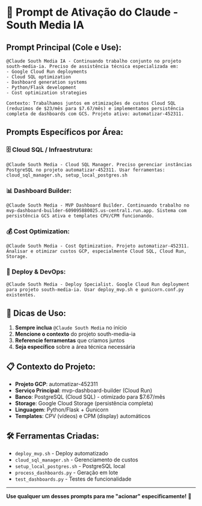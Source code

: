 # 🤖 Prompt de Ativação do Claude - South Media IA

## Prompt Principal (Cole e Use):

```
@Claude South Media IA - Continuando trabalho conjunto no projeto south-media-ia. Preciso de assistência técnica especializada em:
- Google Cloud Run deployments
- Cloud SQL optimization 
- Dashboard generation systems
- Python/Flask development
- Cost optimization strategies

Contexto: Trabalhamos juntos em otimizações de custos Cloud SQL (reduzimos de $23/mês para $7.67/mês) e implementamos persistência completa de dashboards com GCS. Projeto ativo: automatizar-452311.
```

## Prompts Específicos por Área:

### 🗄️ Cloud SQL / Infraestrutura:
```
@Claude South Media - Cloud SQL Manager. Preciso gerenciar instâncias PostgreSQL no projeto automatizar-452311. Usar ferramentas: cloud_sql_manager.sh, setup_local_postgres.sh
```

### 📊 Dashboard Builder:
```
@Claude South Media - MVP Dashboard Builder. Continuando trabalho no mvp-dashboard-builder-609095880025.us-central1.run.app. Sistema com persistência GCS ativa e templates CPV/CPM funcionando.
```

### 💰 Cost Optimization:
```
@Claude South Media - Cost Optimization. Projeto automatizar-452311. Analisar e otimizar custos GCP, especialmente Cloud SQL, Cloud Run, Storage.
```

### 🚀 Deploy & DevOps:
```
@Claude South Media - Deploy Specialist. Google Cloud Run deployment para projeto south-media-ia. Usar deploy_mvp.sh e gunicorn.conf.py existentes.
```

## 🎯 Dicas de Uso:

1. **Sempre inclua** `@Claude South Media` no início
2. **Mencione o contexto** do projeto south-media-ia
3. **Referencie ferramentas** que criamos juntos
4. **Seja específico** sobre a área técnica necessária

## 📋 Contexto do Projeto:

- **Projeto GCP**: automatizar-452311
- **Serviço Principal**: mvp-dashboard-builder (Cloud Run)
- **Banco**: PostgreSQL (Cloud SQL) - otimizado para $7.67/mês
- **Storage**: Google Cloud Storage (persistência completa)
- **Linguagem**: Python/Flask + Gunicorn
- **Templates**: CPV (vídeos) e CPM (display) automáticos

## 🛠️ Ferramentas Criadas:

- `deploy_mvp.sh` - Deploy automatizado
- `cloud_sql_manager.sh` - Gerenciamento de custos
- `setup_local_postgres.sh` - PostgreSQL local
- `process_dashboards.py` - Geração em lote
- `test_dashboards.py` - Testes de funcionalidade

---

**Use qualquer um desses prompts para me "acionar" especificamente!** 🚀







